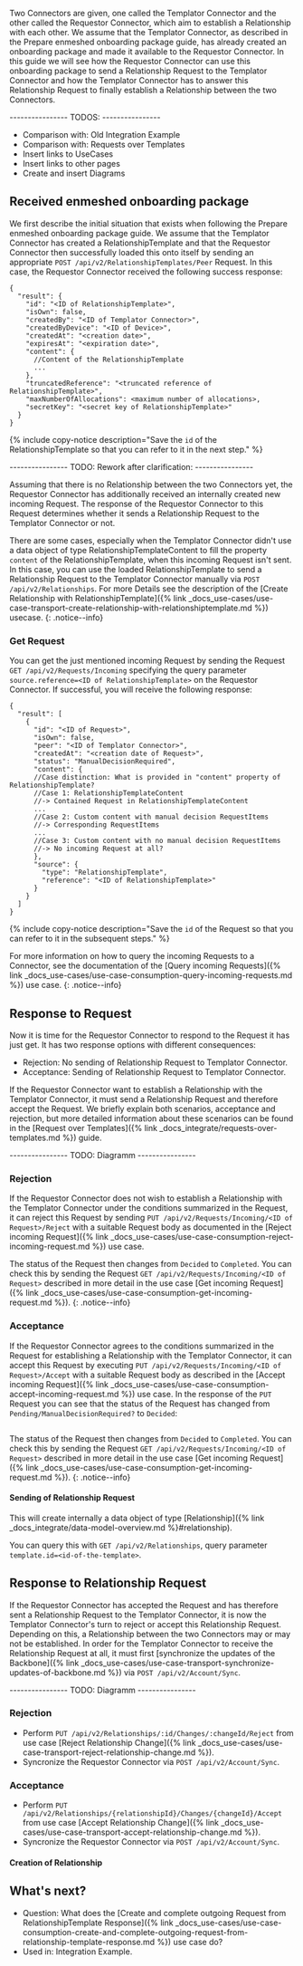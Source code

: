 Two Connectors are given, one called the Templator Connector and the other called the Requestor Connector, which aim to establish a Relationship with each other. We assume that the Templator Connector, as described in the Prepare enmeshed onboarding package guide, has already created an onboarding package and made it available to the Requestor Connector. In this guide we will see how the Requestor Connector can use this onboarding package to send a Relationship Request to the Templator Connector and how the Templator Connector has to answer this Relationship Request to finally establish a Relationship between the two Connectors.

<!--- TODO: Link "Prepare enmeshed onboarding package" einfügen --->

---------------- TODOS: ----------------

- Comparison with: Old Integration Example
- Comparison with: Requests over Templates
- Insert links to UseCases
- Insert links to other pages
- Create and insert Diagrams

## Received enmeshed onboarding package

We first describe the initial situation that exists when following the Prepare enmeshed onboarding package guide. We assume that the Templator Connector has created a RelationshipTemplate and that the Requestor Connector then successfully loaded this onto itself by sending an appropriate `POST /api/v2/RelationshipTemplates/Peer` Request. In this case, the Requestor Connector received the following success response:

<!--- TODO: Link "Prepare enmeshed onboarding package" einfügen --->

```jsonc
{
  "result": {
    "id": "<ID of RelationshipTemplate>",
    "isOwn": false,
    "createdBy": "<ID of Templator Connector>",
    "createdByDevice": "<ID of Device>",
    "createdAt": "<creation date>",
    "expiresAt": "<expiration date>",
    "content": {
      //Content of the RelationshipTemplate
      ...
    },
    "truncatedReference": "<truncated reference of RelationshipTemplate>",
    "maxNumberOfAllocations": <maximum number of allocations>,
    "secretKey": "<secret key of RelationshipTemplate>"
  }
}
```

{% include copy-notice description="Save the `id` of the RelationshipTemplate so that you can refer to it in the next step." %}

---------------- TODO: Rework after clarification: ----------------

Assuming that there is no Relationship between the two Connectors yet, the Requestor Connector has additionally received an internally created new incoming Request. The response of the Requestor Connector to this Request determines whether it sends a Relationship Request to the Templator Connector or not.

There are some cases, especially when the Templator Connector didn't use a data object of type RelationshipTemplateContent to fill the property `content` of the RelationshipTemplate, when this incoming Request isn't sent. In this case, you can use the loaded RelationshipTemplate to send a Relationship Request to the Templator Connector manually via `POST /api/v2/Relationships`. For more Details see the description of the [Create Relationship with RelationshipTemplate]({% link _docs_use-cases/use-case-transport-create-relationship-with-relationshiptemplate.md %}) usecase.
{: .notice--info}

### Get Request

You can get the just mentioned incoming Request by sending the Request `GET /api/v2/Requests/Incoming` specifying the query parameter `source.reference=<ID of RelationshipTemplate>` on the Requestor Connector. If successful, you will receive the following response:

```jsonc
{
  "result": [
    {
      "id": "<ID of Request>",
      "isOwn": false,
      "peer": "<ID of Templator Connector>",
      "createdAt": "<creation date of Request>",
      "status": "ManualDecisionRequired",
      "content": {
      //Case distinction: What is provided in "content" property of RelationshipTemplate?
      //Case 1: RelationshipTemplateContent
      //-> Contained Request in RelationshipTemplateContent
      ...
      //Case 2: Custom content with manual decision RequestItems
      //-> Corresponding RequestItems
      ...
      //Case 3: Custom content with no manual decision RequestItems
      //-> No incoming Request at all?
      },
      "source": {
        "type": "RelationshipTemplate",
        "reference": "<ID of RelationshipTemplate>"
      }
    }
  ]
}
```

{% include copy-notice description="Save the `id` of the Request so that you can refer to it in the subsequent steps." %}

For more information on how to query the incoming Requests to a Connector, see the documentation of the [Query incoming Requests]({% link _docs_use-cases/use-case-consumption-query-incoming-requests.md %}) use case.
{: .notice--info}

## Response to Request

Now it is time for the Requestor Connector to respond to the Request it has just get. It has two response options with different consequences:

- Rejection: No sending of Relationship Request to Templator Connector.
- Acceptance: Sending of Relationship Request to Templator Connector.

If the Requestor Connector want to establish a Relationship with the Templator Connector, it must send a Relationship Request and therefore accept the Request. We briefly explain both scenarios, acceptance and rejection, but more detailed information about these scenarios can be found in the [Request over Templates]({% link _docs_integrate/requests-over-templates.md %}) guide.

---------------- TODO: Diagramm ----------------

### Rejection

If the Requestor Connector does not wish to establish a Relationship with the Templator Connector under the conditions summarized in the Request, it can reject this Request by sending `PUT /api/v2/Requests/Incoming/<ID of Request>/Reject` with a suitable Request body as documented in the [Reject incoming Request]({% link _docs_use-cases/use-case-consumption-reject-incoming-request.md %}) use case.

The status of the Request then changes from `Decided` to `Completed`. You can check this by sending the Request `GET /api/v2/Requests/Incoming/<ID of Request>` described in more detail in the use case [Get incoming Request]({% link _docs_use-cases/use-case-consumption-get-incoming-request.md %}).
{: .notice--info}

### Acceptance

If the Requestor Connector agrees to the conditions summarized in the Request for establishing a Relationship with the Templator Connector, it can accept this Request by executing `PUT /api/v2/Requests/Incoming/<ID of Request>/Accept` with a suitable Request body as described in the [Accept incoming Request]({% link _docs_use-cases/use-case-consumption-accept-incoming-request.md %}) use case. In the response of the `PUT` Request you can see that the status of the Request has changed from `Pending/ManualDecisionRequired?` to `Decided`:

```jsonc

```

The status of the Request then changes from `Decided` to `Completed`. You can check this by sending the Request `GET /api/v2/Requests/Incoming/<ID of Request>` described in more detail in the use case [Get incoming Request]({% link _docs_use-cases/use-case-consumption-get-incoming-request.md %}).
{: .notice--info}

#### Sending of Relationship Request

This will create internally a data object of type [Relationship]({% link _docs_integrate/data-model-overview.md %}#relationship).

You can query this with `GET /api/v2/Relationships`, query parameter `template.id=<id-of-the-template>`.

## Response to Relationship Request

If the Requestor Connector has accepted the Request and has therefore sent a Relationship Request to the Templator Connector, it is now the Templator Connector's turn to reject or accept this Relationship Request. Depending on this, a Relationship between the two Connectors may or may not be established. In order for the Templator Connector to receive the Relationship Request at all, it must first [synchronize the updates of the Backbone]({% link _docs_use-cases/use-case-transport-synchronize-updates-of-backbone.md %}) via `POST /api/v2/Account/Sync`.

---------------- TODO: Diagramm ----------------

### Rejection

- Perform `PUT /api/v2/Relationships/:id/Changes/:changeId/Reject` from use case [Reject Relationship Change]({% link _docs_use-cases/use-case-transport-reject-relationship-change.md %}).
- Syncronize the Requestor Connector via `POST /api/v2/Account/Sync`.

### Acceptance

- Perform `PUT /api/v2/Relationships/{relationshipId}/Changes/{changeId}/Accept` from use case [Accept Relationship Change]({% link _docs_use-cases/use-case-transport-accept-relationship-change.md %}).
- Syncronize the Requestor Connector via `POST /api/v2/Account/Sync`.

#### Creation of Relationship

## What's next?

- Question: What does the [Create and complete outgoing Request from RelationshipTemplate Response]({% link _docs_use-cases/use-case-consumption-create-and-complete-outgoing-request-from-relationship-template-response.md %}) use case do?
- Used in: Integration Example.
